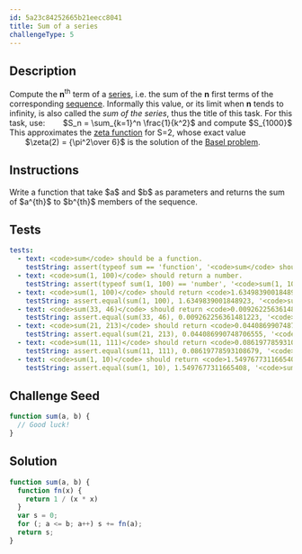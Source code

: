 ```yaml
---
id: 5a23c84252665b21eecc8041
title: Sum of a series
challengeType: 5
---
```


## Description
<section id='description'>
Compute the  <b>n</b><sup>th</sup>  term of a <a href="https://en.wikipedia.org/wiki/Series (mathematics)" target="_blank">series</a>,  i.e. the sum of the  <b>n</b>  first terms  of the corresponding <a href="https://en.wikipedia.org/wiki/sequence" target="_blank">sequence</a>.
Informally this value, or its limit when  <b>n</b>  tends to infinity, is also called the <i>sum of the series</i>, thus the title of this task.
For this task, use:
<span style="margin-left: 2em;">$S_n = \sum_{k=1}^n \frac{1}{k^2}$</span>
and compute  $S_{1000}$
This approximates the   <a href="https://en.wikipedia.org/wiki/Riemann zeta function">zeta function</a>  for  S=2,  whose exact value
<span style="margin-left: 2em;">$\zeta(2) = {\pi^2\over 6}$</span>
is the solution of the <a href="https://en.wikipedia.org/wiki/Basel problem">Basel problem</a>.
</section>

## Instructions
<section id='instructions'>
Write a function that take $a$ and $b$ as parameters and returns the sum of $a^{th}$ to $b^{th}$ members of the sequence.
</section>

## Tests
<section id='tests'>

``` yml
tests:
  - text: <code>sum</code> should be a function.
    testString: assert(typeof sum == 'function', '<code>sum</code> should be a function.');
  - text: <code>sum(1, 100)</code> should return a number.
    testString: assert(typeof sum(1, 100) == 'number', '<code>sum(1, 100)</code> should return a number.');
  - text: <code>sum(1, 100)</code> should return <code>1.6349839001848923</code>.
    testString: assert.equal(sum(1, 100), 1.6349839001848923, '<code>sum(1, 100)</code> should return <code>1.6349839001848923</code>.');
  - text: <code>sum(33, 46)</code> should return <code>0.009262256361481223</code>.
    testString: assert.equal(sum(33, 46), 0.009262256361481223, '<code>sum(33, 46)</code> should return <code>0.009262256361481223</code>.');
  - text: <code>sum(21, 213)</code> should return <code>0.044086990748706555</code>.
    testString: assert.equal(sum(21, 213), 0.044086990748706555, '<code>sum(21, 213)</code> should return <code>0.044086990748706555</code>.');
  - text: <code>sum(11, 111)</code> should return <code>0.08619778593108679</code>.
    testString: assert.equal(sum(11, 111), 0.08619778593108679, '<code>sum(11, 111)</code> should return <code>0.08619778593108679</code>.');
  - text: <code>sum(1, 10)</code> should return <code>1.5497677311665408</code>.
    testString: assert.equal(sum(1, 10), 1.5497677311665408, '<code>sum(1, 10)</code> should return <code>1.5497677311665408</code>.');
```

</section>

## Challenge Seed
<section id='challengeSeed'>
<div id='js-seed'>

```js
function sum(a, b) {
  // Good luck!
}
```

</div>
</section>

## Solution
<section id='solution'>

```js
function sum(a, b) {
  function fn(x) {
    return 1 / (x * x)
  }
  var s = 0;
  for (; a <= b; a++) s += fn(a);
  return s;
}
```

</section>
